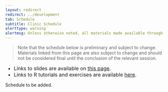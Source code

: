 ```yaml
---
layout: redirect
redirect: ../development
tab: Schedule
subtitle: Clinic Schedule
alerttype: warning
alertmsg: Unless otherwise noted, all materials made available through this website are licensed through a <a rel="license" href="http://creativecommons.org/licenses/by/4.0/">CC-BY International License</a>. <a rel="license" href="../license.html">Click here for license details</a>.
---
```


> Note that the schedule below is preliminary and subject to change. Materials linked from this page are also subject to change and should not be considered final until the conclusion of the relevant session.

<div class="alert alert-warning" role="alert">
  <div class="container padding-left=0px padding-right=0px">
    <ul style="font-size:16px; margin:0px;">
      <li>Links to slides are available on <a href="../resources/slides">this page</a>.</li>
      <li>Links to R tutorials and exercises are available <a href="../tutorials">here</a>.</li>
    </ul>
  </div>
</div>

Schedule to be added.

